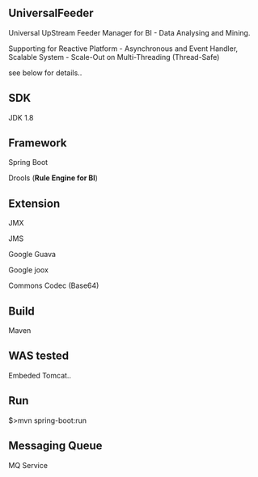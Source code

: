 ## UniversalFeeder
Universal UpStream Feeder Manager for BI - Data Analysing and Mining.

Supporting for Reactive Platform - Asynchronous and Event Handler, Scalable System - Scale-Out on Multi-Threading (Thread-Safe)

see below for details..

## SDK
JDK 1.8

## Framework
Spring Boot

Drools (**Rule Engine for BI**)

## Extension
JMX

JMS

Google Guava

Google joox

Commons Codec (Base64)

## Build
Maven

## WAS tested
Embeded Tomcat..

## Run
$>mvn spring-boot:run

## Messaging Queue
MQ Service
